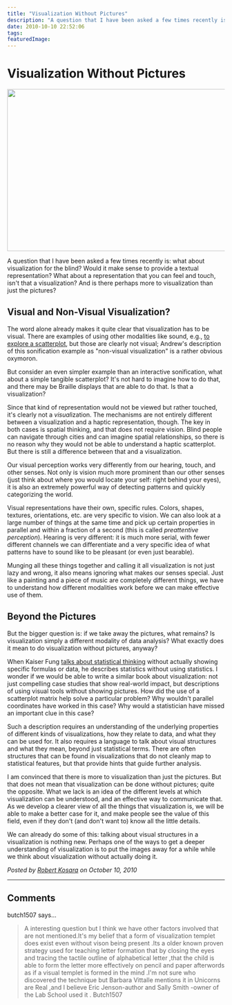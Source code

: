 ```yaml
---
title: "Visualization Without Pictures"
description: "A question that I have been asked a few times recently is: what about visualization for the blind? Would it make sense to provide a textual representation? What about a representation that you can feel and touch, isn't that a visualization? And is there perhaps more to visualization than just the pictures?"
date: 2010-10-10 22:52:06
tags: 
featuredImage:
---
```


# Visualization Without Pictures

<a href="http://eagereyes.org/blog/2010/visualization-without-pictures"><img src="https://media.eagereyes.org/media/2010/empty-frame.jpg" alt="" width="560" height="374" /></a>

A question that I have been asked a few times recently is: what about visualization for the blind? Would it make sense to provide a textual representation? What about a representation that you can feel and touch, isn't that a visualization? And is there perhaps more to visualization than just the pictures?

## Visual and Non-Visual Visualization?

The word alone already makes it quite clear that visualization has to be visual. There are examples of using other modalities like sound, e.g., <a href="http://infosthetics.com/archives/2010/10/a_scatter_plot_alternative_for_the_visually_impaired.html">to explore a scatterplot</a>, but those are clearly not visual; Andrew's description of this sonification example as "non-visual visualization" is a rather obvious oxymoron.

But consider an even simpler example than an interactive sonification, what about a simple tangible scatterplot? It's not hard to imagine how to do that, and there may be Braille displays that are able to do that. Is that a visualization?

Since that kind of representation would not be viewed but rather touched, it's clearly not a <em>visual</em>ization. The mechanisms are not entirely different between a visualization and a haptic representation, though. The key in both cases is spatial thinking, and that does not require vision. Blind people can navigate through cities and can imagine spatial relationships, so there is no reason why they would not be able to understand a haptic scatterplot. But there is still a difference between that and a visualization.

Our visual perception works very differently from our hearing, touch, and other senses. Not only is vision much more prominent than our other senses (just think about where you would locate your self: right behind your eyes), it is also an extremely powerful way of detecting patterns and quickly categorizing the world.

Visual representations have their own, specific rules. Colors, shapes, textures, orientations, etc. are very specific to vision. We can also look at a large number of things at the same time and pick up certain properties in parallel and within a fraction of a second (this is called <em>preattentive perception</em>). Hearing is very different: it is much more serial, with fewer different channels we can differentiate and a very specific idea of what patterns have to sound like to be pleasant (or even just bearable).

Munging all these things together and calling it all visualization is not just lazy and wrong, it also means ignoring what makes our senses special. Just like a painting and a piece of music are completely different things, we have to understand how different modalities work before we can make effective use of them.

## Beyond the Pictures

But the bigger question is: if we take away the pictures, what remains? Is visualization simply a different modality of data analysis? What exactly does it mean to do visualization without pictures, anyway?

When Kaiser Fung <a href="http://eagereyes.org/criticism/kaiser-fung-numbers-rule-your-world">talks about statistical thinking</a> without actually showing specific formulas or data, he describes statistics without using statistics. I wonder if we would be able to write a similar book about visualization: not just compelling case studies that show real-world impact, but descriptions of using visual tools without showing pictures. How did the use of a scatterplot matrix help solve a particular problem? Why wouldn't parallel coordinates have worked in this case? Why would a statistician have missed an important clue in this case?

Such a description requires an understanding of the underlying properties of different kinds of visualizations, how they relate to data, and what they can be used for. It also requires a language to talk about visual structures and what they mean, beyond just statistical terms. There are often structures that can be found in visualizations that do not cleanly map to statistical features, but that provide hints that guide further analysis.

I am convinced that there is more to visualization than just the pictures. But that does not mean that visualization can be done without pictures; quite the opposite. What we lack is an idea of the different levels at which visualization can be understood, and an effective way to communicate that. As we develop a clearer view of all the things that visualization is, we will be able to make a better case for it, and make people see the value of this field, even if they don't (and don't want to) know all the little details.

We can already do some of this: talking about visual structures in a visualization is nothing new. Perhaps one of the ways to get a deeper understanding of visualization is to put the images away for a while while we think about visualization without actually doing it.


_Posted by <a href="/about">Robert Kosara</a> on October 10, 2010_


<aside class="comments">

---
## Comments

butch1507 says…
>	 A interesting question but I think we have other factors involved that are not mentioned.It's my belief that a form of visualization templet does exist even without vison being present .Its a older known proven strategy used for teaching letter formation that by closing the eyes and tracing the tactile outline of alphabetical letter ,that the child is able to form the letter more effectively on pencil and paper afterwords as if a visual templet is formed in the mind .I'm not sure who discovered the technique but Barbara Vittalle mentions it in  Unicorns are Real ,and I believe Eric Jenson-author  and Sally Smith -owner of the Lab School used it .
>	Butch1507

</aside>

